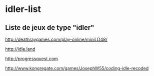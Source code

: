 # idler-list

Liste de jeux de type "idler"
-----------------------------

http://deathraygames.com/play-online/miniLD48/

http://idle.land

http://progressquest.com

http://www.kongregate.com/games/JosephW55/coding-idle-recoded
